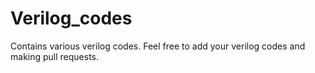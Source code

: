 # Verilog_codes
Contains various verilog codes.
Feel free to add your verilog codes and making pull requests.
